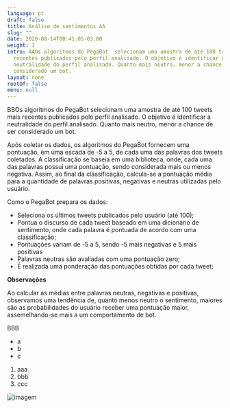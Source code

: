 ```yaml
---
language: pt
draft: false
title: Análise de sentimentos AA
slug: ""
date: 2020-08-14T00:41:05-03:00
weight: 1
intro: AAOs algoritmos do PegaBot  selecionam uma amostra de até 100 tweets mais
  recentes publicados pelo perfil analisado. O objetivo é identificar a
  neutralidade do perfil analisado. Quanto mais neutro, menor a chance de ser
  considerado um bot.
layout: none
rootOf: false
menu: null
---
```

BBOs algoritmos do PegaBot  selecionam uma amostra de até 100 tweets mais recentes publicados pelo perfil analisado. O objetivo é identificar a neutralidade do perfil analisado. Quanto mais neutro, menor a chance de ser considerado um bot.

Após coletar os dados, os algoritmos do PegaBot fornecem uma pontuação, em uma escada de -5 a 5, de cada uma das palavras dos tweets coletados. A classificação se baseia em uma biblioteca, onde, cada uma das palavras possui uma pontuação, sendo considerada mais ou menos negativa. Assim, ao final da classificação, calcula-se a pontuação média para a quantidade de palavras positivas, negativas e neutras utilizadas pelo usuário.

Como o PegaBot prepara os dados:

* Seleciona os últimos tweets publicados pelo usuário (até 100);
* Pontua o discurso de cada tweet baseado em uma dicionário de sentimento, onde cada palavra é pontuada de acordo com uma classificação;
* Pontuações variam de -5 a 5, sendo -5 mais negativas e 5 mais positivas
* Palavras neutras são avaliadas com uma pontuação zero;
* É realizada uma ponderação das pontuações obtidas por cada tweet;

**Observações**

Ao calcular as médias entre palavras neutras, negativas e positivas, observamos uma tendência de, quanto menos neutro o sentimento, maiores são as probabilidades do usuário receber uma pontuação maior, assemelhando-se mais a um comportamento de bot.



BBB

* a
* b
* c

1. aaa
2. bbb
3. ccc

![imagem](uploads/bug-bg.png "titulo da imagem")